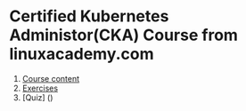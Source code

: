 # Certified Kubernetes Administor(CKA) Course from linuxacademy.com

1. [Course content]()
2. [Exercises]()
3. [Quiz] ()
